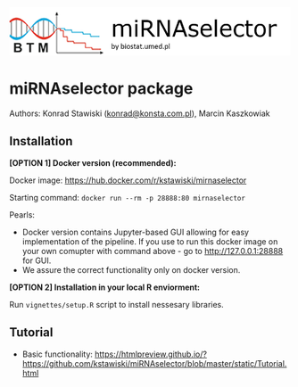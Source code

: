 ![](vignettes/logo.png)

# miRNAselector package

Authors: Konrad Stawiski (konrad@konsta.com.pl), Marcin Kaszkowiak

## Installation

**[OPTION 1] Docker version (recommended):**

Docker image: https://hub.docker.com/r/kstawiski/mirnaselector

Starting command: `docker run --rm -p 28888:80 mirnaselector`

Pearls:

- Docker version contains Jupyter-based GUI allowing for easy implementation of the pipeline. If you use to run this docker image on your own comupter with command above - go to http://127.0.0.1:28888 for GUI.
- We assure the correct functionality only on docker version.

**[OPTION 2] Installation in your local R enviorment:**

Run `vignettes/setup.R` script to install nessesary libraries.

## Tutorial

- Basic functionality: https://htmlpreview.github.io/?https://github.com/kstawiski/miRNAselector/blob/master/static/Tutorial.html
